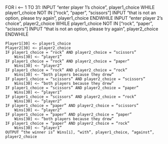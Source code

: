 FOR i <— 1 TO 31:
    INPUT “enter player 1’s choice”, player1_choice 
    WHILE player1_choice NOT IN [“rock”, “paper”, “scissors”]
        INPUT “that is not an option, please try again”, player1_choice
    ENDWHILE
    INPUT “enter player 2’s choice”, player2_choice 
    WHILE player1_choice NOT IN [“rock”, “paper”, “scissors”]
        INPUT “that is not an option, please try again”, player2_choice
    ENDWHILE

    Player1[30] <— player1_choice
    Player2[30] <— player2_choice
    IF player1_choice = “rock” AND player2_choice = “scissors”
        Wins[30] <— “player1”
    IF player1_choice = “rock” AND player2_choice = “paper”
        Wins[30] <— “player2”
    IF player1_choice = “rock” AND player2_choice = “rock”
        Wins[30] <— “both players because they drew”
    IF player1_choice = “scissors” AND player2_choice = “scissors”
        Wins[30] <— “both players because they drew”
    IF player1_choice = “scissors” AND player2_choice = “paper”
        Wins[30] <— “player1”
    IF player1_choice = “scissors” AND player2_choice = “rock”
        Wins[30] <— “player2”
    IF player1_choice = “paper” AND player2_choice = “scissors”
        Wins[30] <— “player2”
    IF player1_choice = “paper” AND player2_choice = “paper”
        Wins[30] <— “both players because they drew”
    IF player1_choice = “paper” AND player2_choice = “rock”
        Wins[30] <— “player1”
    OUTPUT “the winner is” Wins[i], “with”, player1_choice, “against”, player2_choice
